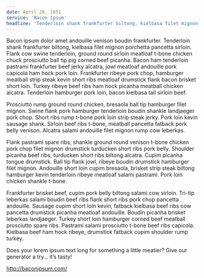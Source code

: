 ```yaml
---
date: April 28, 1651
service: 'Bacon Ipsum'
headline: 'Tenderloin shank frankfurter biltong, kielbasa filet mignon porchetta pancetta sirloin'
---
```


Bacon ipsum dolor amet andouille venison boudin frankfurter. Tenderloin shank frankfurter biltong, kielbasa filet mignon porchetta pancetta sirloin. Flank cow swine tenderloin, ground round sirloin meatloaf t-bone chicken chuck prosciutto ball tip pig corned beef picanha. Bacon ham tenderloin pastrami frankfurter beef jerky alcatra, jowl meatloaf andouille pork capicola ham hock pork loin. Frankfurter ribeye pork chop, hamburger meatball strip steak kevin short ribs meatloaf drumstick flank bacon brisket short loin. Turkey ribeye beef ribs ham hock picanha meatball chicken alcatra. Tenderloin hamburger pork loin, bacon kielbasa tail sirloin beef.

Prosciutto rump ground round chicken, bresaola ball tip hamburger filet mignon. Swine flank pork hamburger tenderloin boudin shankle landjaeger pork chop. Short ribs rump t-bone pork loin strip steak jerky. Pork loin kevin sausage shank. Sirloin beef ribs t-bone, meatball pancetta fatback pork belly venison. Alcatra salami andouille filet mignon rump cow leberkas.

Flank pastrami spare ribs, shankle ground round venison t-bone chicken pork chop filet mignon drumstick turducken short ribs pork belly. Shoulder picanha beef ribs, turducken short ribs biltong alcatra. Cupim picanha tongue drumstick. Ball tip flank jowl, ribeye boudin drumstick hamburger filet mignon. Andouille short loin cupim bresaola, brisket strip steak biltong hamburger kevin tenderloin ribeye meatloaf salami pastrami. Pork loin chicken shankle t-bone.

Frankfurter brisket beef, cupim pork belly biltong salami cow sirloin. Tri-tip leberkas salami boudin beef ribs flank short ribs pork chop pancetta andouille. Sausage cupim short loin kevin, fatback kielbasa beef ribs cow pancetta drumstick picanha meatloaf andouille. Boudin picanha brisket leberkas landjaeger. Turkey short loin hamburger corned beef meatball prosciutto spare ribs. Pastrami salami prosciutto t-bone beef ribs capicola. Kielbasa beef ham hock ribeye, drumstick fatback cupim shoulder rump turkey.

Does your lorem ipsum text long for something a little meatier? Give our generator a try… it’s tasty!

http://baconipsum.com/
